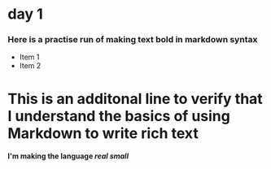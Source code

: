 # day 1

### Here is a practise run of making text **bold in markdown syntax**

* Item 1 
* Item 2

# This is an additonal line to verify that I understand the basics of using Markdown to write **rich text**

#### I'm making the language *real small*

